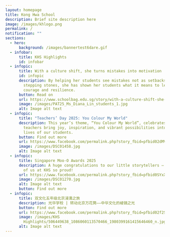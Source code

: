 ```yaml
---
layout: homepage
title: Kong Hwa School
description: Brief site description here
image: /images/khlogo.png
permalink: /
notification: ""
sections:
  - hero:
      background: /images/bannertest6dare.gif
  - infobar:
      title: KHS Highlights
      id: infobar
  - infopic:
      title: With a culture shift, she turns mistakes into motivation
      id: infopic
      description: By helping her students see mistakes not as setbacks but as
        stepping stones, she has shown her students what it means to learn with
        courage and resilience.
      button: Read on
      url: https://www.schoolbag.edu.sg/story/with-a-culture-shift-she-turns-mistakes-into-motivation/
      image: /images/PAT25_Ms_Diana_Lin_students_1.jpg
      alt: Image alt text
  - infopic:
      title: "Teachers’ Day 2025: You Colour My World"
      description: This year’s theme, “You Colour My World”, celebrates the way
        teachers bring joy, inspiration, and vibrant possibilities into the
        lives of our students.
      button: Find out more
      url: https://www.facebook.com/permalink.php?story_fbid=pfbid02dMVg86cNmP9MV1PEHzCtsv58FNXEAUPffx2Gxi8TGZosik4Z5uwjGQBMDoQPtSMHl&id=100064994620909
      image: /images/DSC01458.jpg
      alt: Image alt text
  - infopic:
      title: Singapore Moo-O Awards 2025
      description: A huge congratulations to our little storytellers — you’ve made all
        of us at KHS so proud!
      url: https://www.facebook.com/permalink.php?story_fbid=pfbid0SYxXsrEbyoDFerjXck44XEG2kCpdKekqWM8C23segdMeTWPgEm8z26nZocMs4iGJl&id=100064994620909
      image: /images/DSC01270.jpg
      alt: Image alt text
      button: Find out more
  - infopic:
      title: 双文化五年级北京浸濡之旅
      description: 光华学校 | 转动北京万花筒——中华文化的棱镜之光
      button: Find out more
      url: https://www.facebook.com/permalink.php?story_fbid=pfbid02f2SBTfc5kziwQR8hJyQ3qbqDgFqnaJyz2ZeceRTLQcq9zUzWL8MS9EQPzLCRMKWYl&id=100064994620909
      image: /images/KHS
        Highlights/506449638_1086060113570466_1980399161415646460_n.jpg
      alt: Image alt text
---
```

